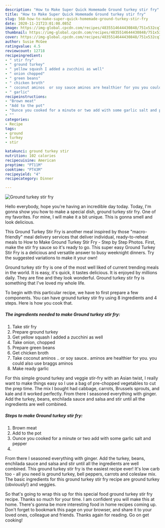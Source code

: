 ```yaml
---
description: "How to Make Super Quick Homemade Ground turkey stir fry"
title: "How to Make Super Quick Homemade Ground turkey stir fry"
slug: 568-how-to-make-super-quick-homemade-ground-turkey-stir-fry
date: 2020-11-21T23:01:08.085Z
image: https://img-global.cpcdn.com/recipes/4835514644430848/751x532cq70/ground-turkey-stir-fry-recipe-main-photo.jpg
thumbnail: https://img-global.cpcdn.com/recipes/4835514644430848/751x532cq70/ground-turkey-stir-fry-recipe-main-photo.jpg
cover: https://img-global.cpcdn.com/recipes/4835514644430848/751x532cq70/ground-turkey-stir-fry-recipe-main-photo.jpg
author: Susie McGee
ratingvalue: 4.5
reviewcount: 12718
recipeingredient:
- " stir fry"
- " ground turkey"
- " yellow squash I added a zucchini as well"
- " onion chopped"
- " green beans"
- " chicken broth"
- " coconut aminos  or soy sauce aminos are healthier for you you could also use braggs aminos"
- " garlic"
recipeinstructions:
- "Brown meat"
- "Add to the pot"
- "Ounce you cooked for a minute or two add with some garlic salt and pepper"
- ""
categories:
- Recipe
tags:
- ground
- turkey
- stir

katakunci: ground turkey stir 
nutrition: 102 calories
recipecuisine: American
preptime: "PT11M"
cooktime: "PT43M"
recipeyield: "4"
recipecategory: Dinner

---
```



![Ground turkey stir fry](https://img-global.cpcdn.com/recipes/4835514644430848/751x532cq70/ground-turkey-stir-fry-recipe-main-photo.jpg)

Hello everybody, hope you're having an incredible day today. Today, I'm gonna show you how to make a special dish, ground turkey stir fry. One of my favorites. For mine, I will make it a bit unique. This is gonna smell and look delicious.

This Ground Turkey Stir Fry is another meal inspired by those &#34;macro-friendly&#34; meal delivery services that deliver individual, ready-to-reheat meals to How to Make Ground Turkey Stir Fry - Step by Step Photos. First, make the stir fry sauce so it&#39;s ready to go. This super easy Ground Turkey Stir Fry is a delicious and versatile answer to busy weeknight dinners. Try the suggested variations to make it your own!

Ground turkey stir fry is one of the most well liked of current trending meals in the world. It is easy, it's quick, it tastes delicious. It is enjoyed by millions daily. They are fine and they look wonderful. Ground turkey stir fry is something that I've loved my whole life.


To begin with this particular recipe, we have to first prepare a few components. You can have ground turkey stir fry using 8 ingredients and 4 steps. Here is how you cook that.

<!--inarticleads1-->

##### The ingredients needed to make Ground turkey stir fry:

1. Take  stir fry
1. Prepare  ground turkey
1. Get  yellow squash I added a zucchini as well
1. Take  onion, chopped
1. Prepare  green beans
1. Get  chicken broth
1. Take  coconut aminos .. or soy sauce.. aminos are healthier for you. you could also use braggs aminos
1. Make ready  garlic


For this simple ground turkey and veggie stir-fry with an Asian twist, I really want to make things easy so I use a bag of pre-chopped vegetables to cut the prep time. The mix I bought had cabbage, carrots, Brussels sprouts, and kale and it worked perfectly. From there I seasoned everything with ginger. Add the turkey, beans, enchilada sauce and salsa and stir until all the ingredients are well combined. 

<!--inarticleads2-->

##### Steps to make Ground turkey stir fry:

1. Brown meat
1. Add to the pot
1. Ounce you cooked for a minute or two add with some garlic salt and pepper
1. 


From there I seasoned everything with ginger. Add the turkey, beans, enchilada sauce and salsa and stir until all the ingredients are well combined. This ground turkey stir fry is the easiest recipe ever! It&#39;s low carb too - all you need is ground turkey, bell peppers, carrots and coleslaw mix. The basic ingredients for this ground turkey stir fry recipe are ground turkey (obviously!) and veggies. 

So that's going to wrap this up for this special food ground turkey stir fry recipe. Thanks so much for your time. I am confident you will make this at home. There's gonna be more interesting food in home recipes coming up. Don't forget to bookmark this page on your browser, and share it to your loved ones, colleague and friends. Thanks again for reading. Go on get cooking!
